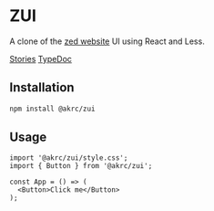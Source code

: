 # ZUI

A clone of the [zed website](https://zed.dev) UI using React and Less.

[Stories](https://zui-nine.vercel.app) [TypeDoc](zui-typedoc.vercel.app)

## Installation

```bash
npm install @akrc/zui
```

## Usage

```tsx
import '@akrc/zui/style.css';
import { Button } from '@akrc/zui';

const App = () => (
  <Button>Click me</Button>
);
```
